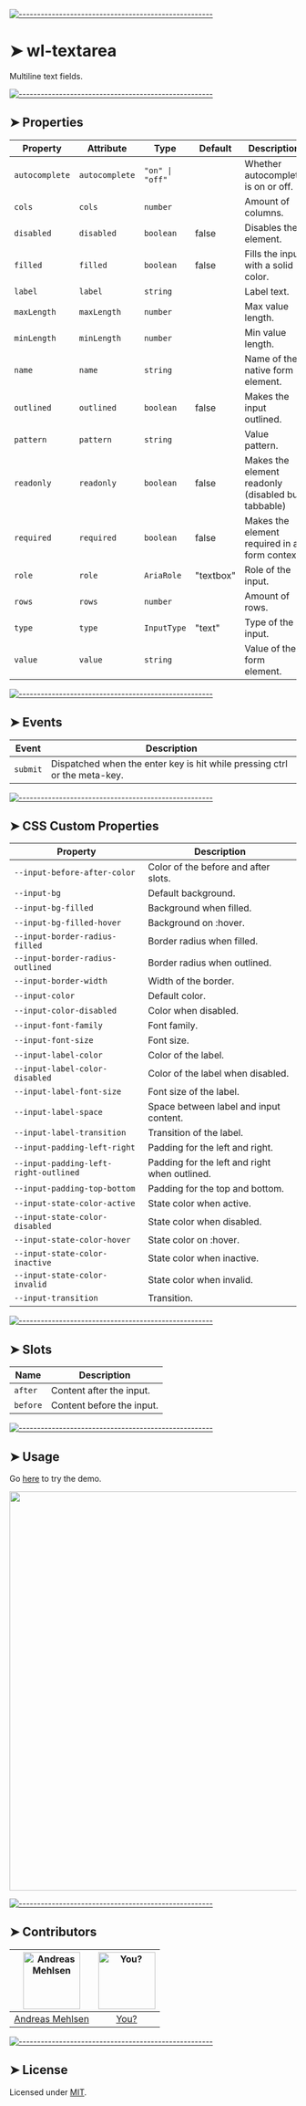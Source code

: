 
[![-----------------------------------------------------](https://raw.githubusercontent.com/andreasbm/readme/master/assets/lines/colored.png)](#wl-textarea)

# ➤ wl-textarea

Multiline text fields.


[![-----------------------------------------------------](https://raw.githubusercontent.com/andreasbm/readme/master/assets/lines/colored.png)](#properties)

## ➤ Properties

| Property       | Attribute      | Type            | Default   | Description                                      |
|----------------|----------------|-----------------|-----------|--------------------------------------------------|
| `autocomplete` | `autocomplete` | `"on" \| "off"` |           | Whether autocomplete is on or off.               |
| `cols`         | `cols`         | `number`        |           | Amount of columns.                               |
| `disabled`     | `disabled`     | `boolean`       | false     | Disables the element.                            |
| `filled`       | `filled`       | `boolean`       | false     | Fills the input with a solid color.              |
| `label`        | `label`        | `string`        |           | Label text.                                      |
| `maxLength`    | `maxLength`    | `number`        |           | Max value length.                                |
| `minLength`    | `minLength`    | `number`        |           | Min value length.                                |
| `name`         | `name`         | `string`        |           | Name of the native form element.                 |
| `outlined`     | `outlined`     | `boolean`       | false     | Makes the input outlined.                        |
| `pattern`      | `pattern`      | `string`        |           | Value pattern.                                   |
| `readonly`     | `readonly`     | `boolean`       | false     | Makes the element readonly (disabled but tabbable) |
| `required`     | `required`     | `boolean`       | false     | Makes the element required in a form context.    |
| `role`         | `role`         | `AriaRole`      | "textbox" | Role of the input.                               |
| `rows`         | `rows`         | `number`        |           | Amount of rows.                                  |
| `type`         | `type`         | `InputType`     | "text"    | Type of the input.                               |
| `value`        | `value`        | `string`        |           | Value of the form element.                       |


[![-----------------------------------------------------](https://raw.githubusercontent.com/andreasbm/readme/master/assets/lines/colored.png)](#events)

## ➤ Events

| Event    | Description                                      |
|----------|--------------------------------------------------|
| `submit` | Dispatched when the enter key is hit while pressing ctrl or the meta-key. |


[![-----------------------------------------------------](https://raw.githubusercontent.com/andreasbm/readme/master/assets/lines/colored.png)](#css-custom-properties)

## ➤ CSS Custom Properties

| Property                              | Description                                   |
|---------------------------------------|-----------------------------------------------|
| `--input-before-after-color`          | Color of the before and after slots.          |
| `--input-bg`                          | Default background.                           |
| `--input-bg-filled`                   | Background when filled.                       |
| `--input-bg-filled-hover`             | Background on :hover.                         |
| `--input-border-radius-filled`        | Border radius when filled.                    |
| `--input-border-radius-outlined`      | Border radius when outlined.                  |
| `--input-border-width`                | Width of the border.                          |
| `--input-color`                       | Default color.                                |
| `--input-color-disabled`              | Color when disabled.                          |
| `--input-font-family`                 | Font family.                                  |
| `--input-font-size`                   | Font size.                                    |
| `--input-label-color`                 | Color of the label.                           |
| `--input-label-color-disabled`        | Color of the label when disabled.             |
| `--input-label-font-size`             | Font size of the label.                       |
| `--input-label-space`                 | Space between label and input content.        |
| `--input-label-transition`            | Transition of the label.                      |
| `--input-padding-left-right`          | Padding for the left and right.               |
| `--input-padding-left-right-outlined` | Padding for the left and right when outlined. |
| `--input-padding-top-bottom`          | Padding for the top and bottom.               |
| `--input-state-color-active`          | State color when active.                      |
| `--input-state-color-disabled`        | State color when disabled.                    |
| `--input-state-color-hover`           | State color on :hover.                        |
| `--input-state-color-inactive`        | State color when inactive.                    |
| `--input-state-color-invalid`         | State color when invalid.                     |
| `--input-transition`                  | Transition.                                   |


[![-----------------------------------------------------](https://raw.githubusercontent.com/andreasbm/readme/master/assets/lines/colored.png)](#slots)

## ➤ Slots

| Name     | Description               |
|----------|---------------------------|
| `after`  | Content after the input.  |
| `before` | Content before the input. |



[![-----------------------------------------------------](https://raw.githubusercontent.com/andreasbm/readme/master/assets/lines/colored.png)](#usage)

## ➤ Usage

Go [here](https://weightless.dev/elements/textarea) to try the demo.

<a href="https://weightless.dev/elements/textarea" align="center">
  <img src="https://raw.githubusercontent.com/andreasbm/elements/master/screenshots/wl-textarea.png" width="700" />
</a>


[![-----------------------------------------------------](https://raw.githubusercontent.com/andreasbm/readme/master/assets/lines/colored.png)](#contributors)

## ➤ Contributors
	

| [<img alt="Andreas Mehlsen" src="https://avatars1.githubusercontent.com/u/6267397?s=460&v=4" width="100">](https://twitter.com/andreasmehlsen) | [<img alt="You?" src="https://joeschmoe.io/api/v1/random" width="100">](https://github.com/andreasbm/weightless/blob/master/CONTRIBUTING.md) |
|:--------------------------------------------------:|:--------------------------------------------------:|
| [Andreas Mehlsen](https://twitter.com/andreasmehlsen) | [You?](https://github.com/andreasbm/weightless/blob/master/CONTRIBUTING.md) |


[![-----------------------------------------------------](https://raw.githubusercontent.com/andreasbm/readme/master/assets/lines/colored.png)](#license)

## ➤ License
	
Licensed under [MIT](https://opensource.org/licenses/MIT).